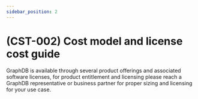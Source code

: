 ```yaml
---
sidebar_position: 2
---
```


# (CST-002) Cost model and license cost guide

GraphDB is available through several product offerings and associated software licenses, for product entitlement and licensing please reach a GraphDB representative or business partner for proper sizing and licensing for your use case.
